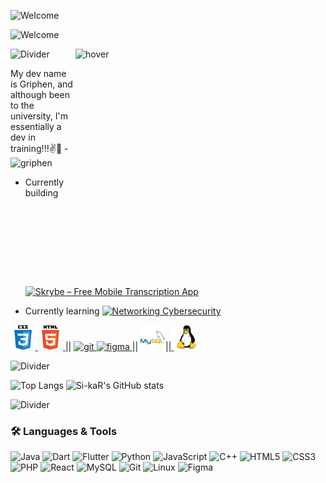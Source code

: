 ![Welcome](https://vaxerski.xyz/github/TopGif.gif)

![Welcome](https://github.com/TopGif.gif)

![Divider](https://vaxerski.xyz/github/aboutme2.gif)  <img align="right" alt="hover" width="400" height="380" src="https://user-images.githubusercontent.com/74038190/219923809-b86dc415-a0c2-4a38-bc88-ad6cf06395a8.gif">

My dev name is Griphen, and although been to the university, I'm essentially a dev in training!!!✌️🙂 - <img src="https://komarev.com/ghpvc/?username=griphen&label=Profile%20views&color=0e75b6&style=flat" alt="griphen"/>

- Currently building [![Skrybe – Free Mobile Transcription App](https://img.shields.io/badge/Skrybe-%20Transcription%20App-blueviolet?style=for-the-badge&logo=flutter&logoColor=white)](https://github.com/Si-kaR/Skrybe)

- Currently learning [![Networking Cybersecurity](https://img.shields.io/badge/Networking-Cybersecurity-success?style=for-the-badge&logo=shield&logoColor=white)](https://en.wikipedia.org/wiki/Computer_network)

<!--
<h3 align="left">Languages, Tools and Assets: 
 </h3>
<a href="https://www.python.org" target="_blank" rel="noreferrer"> <img src="https://raw.githubusercontent.com/devicons/devicon/master/icons/python/python-original.svg" alt="python" width="40" height="40"/> </a><a href="https://www.java.com" target="_blank" rel="noreferrer"> <img src="https://raw.githubusercontent.com/devicons/devicon/master/icons/java/java-original.svg" alt="java" width="40" height="40"/> </a> <a href="https://dart.dev" target="_blank" rel="noreferrer"> <img src="https://www.vectorlogo.zone/logos/dartlang/dartlang-icon.svg" alt="dart" width="40" height="40"/> </a> <a href="https://developer.mozilla.org/en-US/docs/Web/JavaScript" target="_blank" rel="noreferrer"><img src="https://cdn.worldvectorlogo.com/logos/javascript-1.svg" alt="javascript" width="33" height="33"/> </a> || <a href="https://flutter.dev/" target="_blank" rel="noreferrer"> <img src="https://www.vectorlogo.zone/logos/flutterio/flutterio-icon.svg" alt="flutter" width="40" height="40"/> </a> <!--<a href="https://reactjs.org/" target="_blank" rel="noreferrer"> <img src="https://raw.githubusercontent.com/devicons/devicon/master/icons/react/react-original-wordmark.svg" alt="react" width="40" height="40"/> </a>-->  <a href="https://www.w3schools.com/css/" target="_blank" rel="noreferrer"> <img src="https://raw.githubusercontent.com/devicons/devicon/master/icons/css3/css3-original-wordmark.svg" alt="css3" width="40" height="40"/> </a>  <a href="https://www.w3.org/html/" target="_blank" rel="noreferrer"> <img src="https://raw.githubusercontent.com/devicons/devicon/master/icons/html5/html5-original-wordmark.svg" alt="html5" width="40" height="40"/> </a> || <a href="https://git-scm.com/" target="_blank" rel="noreferrer"> <img src="https://www.vectorlogo.zone/logos/git-scm/git-scm-icon.svg" alt="git" width="35" height="35"/> </a> <!--<a href="https://www.docker.com/" target="_blank" rel="noreferrer"> <img src="https://raw.githubusercontent.com/devicons/devicon/master/icons/docker/docker-original-wordmark.svg" alt="docker" width="40" height="40"/> </a>-->  <!--<a href="https://grafana.com" target="_blank" rel="noreferrer"> <img src="https://www.vectorlogo.zone/logos/grafana/grafana-icon.svg" alt="grafana" width="40" height="40"/> </a> --> <a href="https://www.figma.com/" target="_blank" rel="noreferrer"> <img src="https://www.vectorlogo.zone/logos/figma/figma-icon.svg" alt="figma" width="40" height="40"/> </a> || <a href="https://www.mysql.com/" target="_blank" rel="noreferrer"><img src="https://raw.githubusercontent.com/devicons/devicon/master/icons/mysql/mysql-original-wordmark.svg" alt="mysql" width="40" height="40"/></a>||<a href="https://www.linux.org/" target="_blank" rel="noreferrer"> <img src="https://raw.githubusercontent.com/devicons/devicon/master/icons/linux/linux-original.svg" alt="linux" width="40" height="40"/></a></p>
<!--
<p><img align="centre" width="1000px" src="https://github-readme-streak-stats.herokuapp.com/?user=si-kar&show_icons=true&locale=en&layout=compact" alt="streak" /></p>
-->

![Divider](https://vaxerski.xyz/github/stats1.gif)

![Top Langs](https://github-readme-stats.vercel.app/api/top-langs/?username=Si-kaR&exclude_repo=FullStack,89212025_customer_churn,Ai_Space,LINN-ODAC&layout=compact&theme=github_dark&langs_count=8) ![Si-kaR's GitHub stats](https://github-readme-stats.vercel.app/api?username=Si-kaR&show_icons=true&theme=github_dark)

![Divider](https://vaxerski.xyz/github/divider.png)


### 🛠️ Languages & Tools
![Java](https://img.shields.io/badge/Java-ED8B00?style=flat-square&logo=java&logoColor=white)
![Dart](https://img.shields.io/badge/Dart-0175C2?style=flat-square&logo=dart&logoColor=white)
![Flutter](https://img.shields.io/badge/Flutter-02569B?style=flat-square&logo=flutter&logoColor=white)
![Python](https://img.shields.io/badge/Python-3776AB?style=flat-square&logo=python&logoColor=white)
![JavaScript](https://img.shields.io/badge/JavaScript-F7DF1E?style=flat-square&logo=javascript&logoColor=black)
![C++](https://img.shields.io/badge/C++-00599C?style=flat-square&logo=c%2B%2B&logoColor=white)
![HTML5](https://img.shields.io/badge/HTML5-E34F26?style=flat-square&logo=html5&logoColor=white)
![CSS3](https://img.shields.io/badge/CSS3-1572B6?style=flat-square&logo=css3&logoColor=white)
![PHP](https://img.shields.io/badge/PHP-777BB4?style=flat-square&logo=php&logoColor=white)
![React](https://img.shields.io/badge/React-20232A?style=flat-square&logo=react&logoColor=61DAFB)
![MySQL](https://img.shields.io/badge/MySQL-4479A1?style=flat-square&logo=mysql&logoColor=white)
![Git](https://img.shields.io/badge/Git-F05032?style=flat-square&logo=git&logoColor=white)
![Linux](https://img.shields.io/badge/Linux-FCC624?style=flat-square&logo=linux&logoColor=black)
![Figma](https://img.shields.io/badge/Figma-F24E1E?style=flat-square&logo=figma&logoColor=white)


<!-- - ⚡ Fun fact: [![Snowboard, Skydive, Sky Gliding](https://img.shields.io/badge/Future-Snowboard%20%7C%20Skydive%20%7C%20Gliding-ff69b4?style=for-the-badge&logo=airbnb&logoColor=white)](https://youtube.com/results?search_query=wingsuit+flying)
-->


<!--
\
### Hi there 👋 
**/griphen** is a ✨ _special_ ✨ repository because its `README.md` (this file) appears on your GitHub profile.

Here are some ideas to get you started:

- 🔭 I’m currently working on ...
- 🌱 I’m currently learning ...
- 👯 I’m looking to collaborate on ...
- 🤔 I’m looking for help with ...
- 💬 Ask me about ...
- 📫 How to reach me: ...
- 😄 Pronouns: ...
- ⚡ Fun fact: ...
-->


<!--


Welcome to my coding universe! ✨ I'm a passionate developer, adventurer, and eternal learner. Dive into my repository galaxy and join me on this epic coding journey.

## 🚀 Featured Repositories

### 1. [Project A: Interstellar Explorer](link-to-project-a)
🌌 Embark on a cosmic adventure with my groundbreaking space exploration project. Discover new galaxies, tame black holes, and contribute to the code constellation.

### 2. [Project B: Quantum Code Dynamics](link-to-project-b)
⚛️ Delve into the quantum realm of code dynamics. We're breaking the barriers between classical and quantum computing. Brace yourself for a mind-bending experience!

## 📚 Latest Blog Posts

- [Unveiling the Secrets of the Coding Cosmos](link-to-blog-post)
- [Journey into the Quantum Frontier](link-to-another-blog-post)

## 🌟 Let's Connect

- 💬 Drop me a message, let's chat about the mysteries of the code universe.
- 📫 Reach out via [email](mailto:your.email@example.com).
- 🐦 Follow me on [Twitter](https://twitter.com/yourTwitterHandle).

## 🤖 Fun Facts About Me

- 👾 I once coded an AI bot to challenge me at chess – and lost!
- 🎸 I enjoy coding to the rhythm of electronic beats.
- 🚴‍♂️ When not coding, you'll find me exploring new trails on my mountain bike.

Join me in this cosmic coding odyssey! 🚀✨

-->





<!--<h1 align="center">Hi 👋, My Name's GRiphen </h1>-->
<!--<h3 align="center"> Fullstack Developer in Training ✌️😊 </h3>-->

<!--
<meta http-equiv="content-type" content="text/html; charset=utf-8"><img src="https://images.squarespace-cdn.com/content/v1/5769fc401b631bab1addb2ab/1541580611624-TE64QGKRJG8SWAIUS7NS/ke17ZwdGBToddI8pDm48kPoswlzjSVMM-SxOp7CV59BZw-zPPgdn4jUwVcJE1ZvWQUxwkmyExglNqGp0IvTJZamWLI2zvYWH8K3-s_4yszcp2ryTI0HqTOaaUohrI8PI6FXy8c9PWtBlqAVlUS5izpdcIXDZqDYvprRqZ29Pw0o/coding-freak.gif" jsaction="VQAsE" class="sFlh5c pT0Scc iPVvYb" style="max-width: 400px; height: 427px; align: right; margin: 0px; width: 569px;" alt="GitHub - rudrabarad/Gifs: Collection of some Coding ..." jsname="kn3ccd">
-->


<!--
<p align="left"> <a href="https://github.com/ryo-ma/github-profile-trophy"><img src="https://github-profile-trophy.vercel.app/?username=griphen" alt="griphen" /></a> </p> 
-->

<!--<p align="left"> <a href="https://twitter.com/griphen" target="blank"><img src="https://img.shields.io/twitter/follow/griphen?logo=twitter&style=for-the-badge" alt="griphen" /></a> </p>-->

<!--### Blogs posts-->
<!-- BLOG-POST-LIST:START -->
<!-- BLOG-POST-LIST:END -->

<!--<h3 align="left">Connect with me:</h3>
<p align="left">
  
<a href="https://dev.to/griphen" target="blank"><img align="center" src="https://raw.githubusercontent.com/rahuldkjain/github-profile-readme-generator/master/src/images/icons/Social/devto.svg" alt="griphen" height="30" width="40" /></a>

<a href="https://twitter.com/griphen" target="blank"><img align="center" src="https://raw.githubusercontent.com/rahuldkjain/github-profile-readme-generator/master/src/images/icons/Social/twitter.svg" alt="griphen" height="30" width="40" /></a>

<a href="https://medium.com/@griphen" target="blank"><img align="center" src="https://raw.githubusercontent.com/rahuldkjain/github-profile-readme-generator/master/src/images/icons/Social/medium.svg" alt="@griphen" height="30" width="40" /></a>

<a href="/https://codereviewshop.web.app/" target="blank"><img align="center" src="https://raw.githubusercontent.com/rahuldkjain/github-profile-readme-generator/master/src/images/icons/Social/rss.svg" alt="https://codereviewshop.web.app/" height="30" width="40" /></a>

</p>-->


<!--
<div class="row">
  <div class="column"><img align="left" width="420" src="https://github-readme-stats.vercel.app/api?username=si-kar&show_icons=true&locale=en" alt="GitHub Statistics" /></div>
  <div class="column"><img align="right" width="420" height="200px" src="https://github-readme-stats.vercel.app/api/top-langs?username=si-kar&show_icons=true&locale=en&layout=compact" alt="si-kar" /></div>
</div>
-->


<!--
<div class="row">
  <div class="column"><img src="https://github-readme-stats.vercel.app/api/top-langs?username=si-kar&show_icons=true&locale=en&layout=compact" alt="GitHub Languages" style="width:50%; align: left; float: left; padding: 5px; "/></div>
  <div class="column"><img src="https://github-readme-stats.vercel.app/api?username=si-kar&show_icons=true&locale=en" alt="GitHub Statistics"                         style="width:50%; align: right; float: right; padding: 5px; "/></div>
</div>
-->

<!--
<div class="row">
  <div class="column" style="width: 50%; float: left; padding: 5px;">
    <img src="https://github-readme-stats.vercel.app/api/top-langs?username=si-kar&show_icons=true&locale=en&layout=compact" alt="Top Languages"/>
  </div>
  <div class="column" style="width: 50%; float: right; padding: 5px;">
    <img src="https://github-readme-stats.vercel.app/api?username=si-kar&show_icons=true&locale=en" alt="GitHub Statistics"/>
  </div>
</div>
-->


<!--
<div style="display: flex;">
  <div style="flex: 50%; padding: 5px;">
    <img src="https://github-readme-stats.vercel.app/api/top-langs?username=si-kar&show_icons=true&locale=en&layout=compact" alt="Top Languages"/>
  </div>
  <div style="flex: 50%; padding: 5px;">
    <img src="https://github-readme-stats.vercel.app/api?username=si-kar&show_icons=true&locale=en" alt="GitHub Statistics"/>
  </div>
</div>-->

<!--<a href="https://github.com/anuraghazra/github-readme-stats">
  <img align="center" src="https://github-readme-stats.vercel.app/api/top-langs/?username=fufexan&layout=compact&theme=github_dark&langs_count=8&hide=Vim%20script,Emacs%20Lisp,CMake,Makefile,Yacc,Lex" >
</a>-->

<!--<a href="https://github.com/Si-kaR/github-readme-stats">
  <img align="center" src="https://github-readme-stats.vercel.app/api/top-langs/?username=Si-kaR&layout=compact&theme=github_dark&langs_count=8&hide=Vim%20script,Emacs%20Lisp,CMake,Makefile,Yacc,Lex" >
</a>-->

<!--<a href="https://github.com/Si-kaR/github-readme-stats">
  <img align="center" width=485 src="https://github-readme-stats.vercel.app/api?username=Si-kaR&theme=github_dark&count_private=true&show_icons=true" />
</a>-->





